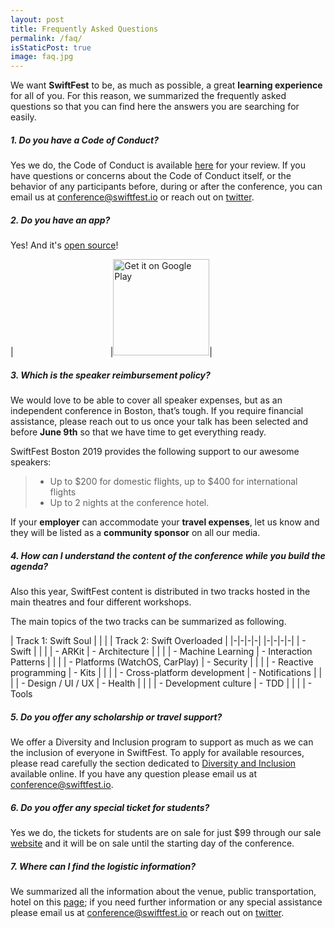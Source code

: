 ```yaml
---
layout: post
title: Frequently Asked Questions
permalink: /faq/
isStaticPost: true
image: faq.jpg
---
```


We want **SwiftFest** to be, as much as possible, a great **learning experience** for all of you. For this reason, we summarized the frequently asked questions so that you can find here the answers you are searching for easily.

##### 1. Do you have a Code of Conduct?

Yes we do, the Code of Conduct is available [here](/code-of-conduct/) for your review. If you have questions or concerns about the Code of Conduct itself, or the behavior of any participants before, during or after the conference, you can email us at [conference@swiftfest.io](mailto:conference@swiftfest.io) or reach out on [twitter](https://twitter.com/theSwiftFest).

##### 2. Do you have an app?

Yes! And it's [open source](https://github.com/swiftfest/)!

|<a href="https://itunes.apple.com/us/app/swiftfest/id1393717873?mt=8" style="display:inline-block;overflow:hidden;background:url(https://linkmaker.itunes.apple.com/assets/shared/badges/en-us/appstore-lrg.svg) no-repeat;width:135px;height:40px;background-size:contain;margin:10px"></a>|<a href='https://play.google.com/store/apps/details?id=io.swiftfest.www.swiftfest&hl=en_US&pcampaignid=MKT-Other-global-all-co-prtnr-py-PartBadge-Mar2515-1'><img alt='Get it on Google Play' width='154' src='https://play.google.com/intl/en_us/badges/images/generic/en_badge_web_generic.png'/></a>|

##### 3. Which is the speaker reimbursement policy?

We would love to be able to cover all speaker expenses, but as an independent conference in Boston, that’s tough. If you require financial assistance, please reach out to us once your talk has been selected and before **June 9th** so that we have time to get everything ready.

SwiftFest Boston 2019 provides the following support to our awesome speakers:

> - Up to $200 for domestic flights, up to $400 for international flights
> - Up to 2 nights at the conference hotel.

If your **employer** can accommodate your **travel expenses**, let us know and they will be listed as a **community sponsor** on all our media.

##### 4. How can I understand the content of the conference while you build the agenda?

Also this year, SwiftFest content is distributed in two tracks hosted in the main theatres and four different workshops.

The main topics of the two tracks can be summarized as following.

| Track 1: Swift Soul | | | | Track 2: Swift Overloaded |
|-|-|-|-|
|-|-|-|-|
| - Swift | | | | - ARKit
| - Architecture | | | | - Machine Learning
| - Interaction Patterns | | | | - Platforms (WatchOS, CarPlay)
| - Security | | | | - Reactive programming
| - Kits | | | | - Cross-platform development
| - Notifications | | | | - Design / UI / UX
| - Health | | | | - Development culture
| - TDD | | | | - Tools

##### 5. Do you offer any scholarship or travel support?

We offer a Diversity and Inclusion program to support as much as we can the inclusion of everyone in SwiftFest. To apply for available resources, please read carefully the section dedicated to [Diversity and Inclusion](/diversity-inclusion/) available online. If you have any question please email us at [conference@swiftfest.io](mailto:conference@swiftfest.io).

##### 6. Do you offer any special ticket for students?
Yes we do, the tickets for students are on sale for just $99 through our sale [website](https://www.eventbrite.com/e/swiftfest-2019-tickets-56501408233#tickets) and it will be on sale until the starting day of the conference.

##### 7. Where can I find the logistic information?

We summarized all the information about the venue, public transportation, hotel on this [page](/logistics/); if you need further information or any special assistance please email us at [conference@swiftfest.io](mailto:conference@swiftfest.io) or reach out on [twitter](https://twitter.com/theSwiftFest).